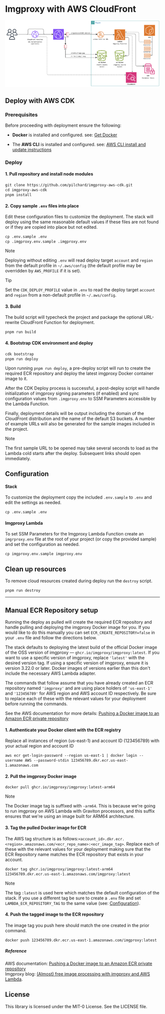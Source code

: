 # Imgproxy with AWS CloudFront

<!-- <img src="architecture.png" width="900"> -->
<picture>
  <source media="(prefers-color-scheme: dark)" srcset="./architecture-dark.png">
  <img alt="AWS diagram" src="./architecture.png">
</picture>

## Deploy with AWS CDK

### Prerequisites

Before proceeding with deployment ensure the following:

- **Docker** is installed and configured. see: [Get Docker](https://docs.docker.com/get-started/get-docker/)

- The **AWS CLI** is installed and configured. see: [AWS CLI install and update instructions](https://docs.aws.amazon.com/cli/latest/userguide/getting-started-install.html#getting-started-install-instructions)

### Deploy

#### 1. Pull repository and install node modules

```terminal
git clone https://github.com/pilchard/imgproxy-aws-cdk.git
cd imgproxy-aws-cdk
pnpm install
```

#### 2. Copy sample `.env` files into place

Edit these configuration files to customize the deployment. The stack will deploy using the same reasonable default values if these files are not found or if they are copied into place but not edited.

```terminal
cp .env.sample .env
cp .imgproxy.env.sample .imgproxy.env
```

> [!NOTE]
> Deploying without editing `.env` will read deploy target `account` and `region` from the default profile in `~/.aws/config` (the default profile may be overridden by `AWS_PROFILE` if it is set).

> [!TIP]
> Set the `CDK_DEPLOY_PROFILE` value in `.env` to read the deploy target `account` and `region` from a non-default profile in `~/.aws/config`.

#### 3. Build

The build script will typecheck the project and package the optional URL-rewrite CloudFront Function for deployment.

```terminal
pnpm run build
```

#### 4. Bootstrap CDK environment and deploy

```terminal
cdk bootstrap
pnpm run deploy
```

Upon running `pnpm run deploy`, a pre-deploy script will run to create the required ECR repository and deploy the latest imgproxy Docker container image to it.

After the CDK Deploy process is successful, a post-deploy script will handle initialization of imgproxy signing parameters (if enabled) and sync configuration values from `.imgproxy.env` to SSM Parameters accessible by the Lambda Function.

Finally, deployment details will be output including the domain of the CloudFront distribution and the name of the default S3 buckets. A number of example URLs will also be generated for the sample images included in the project.

> [!NOTE]
> The first sample URL to be opened may take several seconds to load as the Lambda cold starts after the deploy. Subsequent links should open immediately.

## Configuration

#### Stack

To customize the deployment copy the included `.env.sample` to `.env` and edit the settings as needed.

```shell
cp .env.sample .env
```

#### Imgproxy Lambda

To set SSM Parameters for the Imgproxy Lambda Function create an `imgrproxy.env` file at the root of your project (or copy the provided sample) and set the configuration as needed.

```shell
cp imgproxy.env.sample imgproxy.env
```

## Clean up resources

To remove cloud resources created during deploy run the `destroy` script.

```shell
pnpm run destroy
```

---

## Manual ECR Repository setup

Running the deploy as pulled will create the required ECR repository and handle pulling and deploying the imgproxy Docker image for you. If you would like to do this manually you can set `ECR_CREATE_REPOSITORY=false` in your `.env` file and follow the directions below.

The stack defaults to deploying the latest build of the official Docker image of the OSS version of imgproxy — `ghcr.io/imgproxy/imgproxy:latest`. If you want to use a specific version of imgproxy, replace `'latest'` with the desired version tag. If using a specific version of imgproxy, ensure it is version 3.22.0 or later. Docker images of versions earlier than this don't include the necessary AWS Lambda adapter.

The commands that follow assume that you have already created an ECR repository named `'imgproxy'` and are using place holders of `'us-east-1'` and `'123456789'` for AWS region and AWS account ID respectively. Be sure to replace each of these with the relevant values for your deployment before running the commands.

See the AWS documentation for more details: [Pushing a Docker image to an Amazon ECR private repository](https://docs.aws.amazon.com/AmazonECR/latest/userguide/docker-push-ecr-image.html)

#### 1. Authenticate your Docker client with the ECR registry

Replace all instances of region (us-east-1) and account ID (123456789) with your actual region and account ID

```shell
aws ecr get-login-password --region us-east-1 | docker login --username AWS --password-stdin 123456789.dkr.ecr.us-east-1.amazonaws.com
```

#### 2. Pull the imgproxy Docker image

```shell
docker pull ghcr.io/imgproxy/imgproxy:latest-arm64
```

> [!NOTE]
> The Docker image tag is suffixed with `-arm64`. This is because we're going to run imgproxy on AWS Lambda with Graviton processors, and this suffix ensures that we're using an image built for ARM64 architecture.

#### 3. Tag the pulled Docker image for ECR

The AWS tag structure is as follows:`<account_id>.dkr.ecr.<region>.amazonaws.com/<ecr_repo_name>:<ecr_image_tag>`. Replace each of these with the relevant values for your deployment making sure that the ECR Repository name matches the ECR repository that exists in your account.

```shell
docker tag ghcr.io/imgproxy/imgproxy:latest-arm64 123456789.dkr.ecr.us-east-1.amazonaws.com/imgproxy:latest
```

> [!NOTE]
> The tag `:latest` is used here which matches the default configuration of the stack. If you use a different tag be sure to create a `.env` file and set `LAMBDA_ECR_REPOSITORY_TAG` to the same value (see: [Configuration](#configuration)).

#### 4. Push the tagged image to the ECR repository

The image tag you push here should match the one created in the prior command.

```shell
docker push 123456789.dkr.ecr.us-east-1.amazonaws.com/imgproxy:latest
```

##### Reference

AWS documentation: [Pushing a Docker image to an Amazon ECR private repository](https://docs.aws.amazon.com/AmazonECR/latest/userguide/docker-push-ecr-image.html)\
Imgproxy blog: [(Almost) free image processing with imgproxy and AWS Lambda](https://imgproxy.net/blog/almost-free-image-processing-with-imgproxy-and-aws-lambda/).

## License

This library is licensed under the MIT-0 License. See the LICENSE file.
